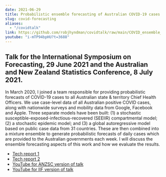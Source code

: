 ```yaml
---
date: 2021-06-29
title: Probabilistic ensemble forecasting of Australian COVID-19 cases
slug: covid-forecasting
aliases:
  - "/covidtalk"
link: https://github.com/robjhyndman/covidtalk/raw/main/COVID_ensemble_forecasting.pdf
youtube: "i-mTP94bpHU?t=3688"
---
```


## Talk for the International Symposium on Forecasting, 29 June 2021 and the Australian and New Zealand Statistics Conference, 8 July 2021.

In March 2020, I joined a team responsible for providing probabilistic forecasts of COVID-19 cases to all Australian state & territory Chief Health Officers. We use case-level data of all Australian positive COVID cases, along with nationwide surveys and mobility data from Google, Facebook and Apple. Three separate models have been built: (1) a stochastic susceptible-exposed-infectious-recovered (SEEIIR) compartmental model; (2) a stochastic epidemic model; and (3) a global autoregressive model based on public case data from 31 countries. These are then combined into a mixture ensemble to generate probabilistic forecasts of daily cases which are provided to the Australian governments each week. I will discuss the ensemble forecasting aspects of this work and how we evaluate the results.

 * [Tech report 1](https://robjhyndman.com/publications/covid19/)
 * [Tech report 2](https://robjhyndman.com/publications/covid19b/)
 * [YouTube for ANZSC version of talk](https://youtu.be/i-mTP94bpHU?t=3688)
 * [YouTube for IIF version of talk](https://youtu.be/WLrDEIyhQz4?t=2354)
